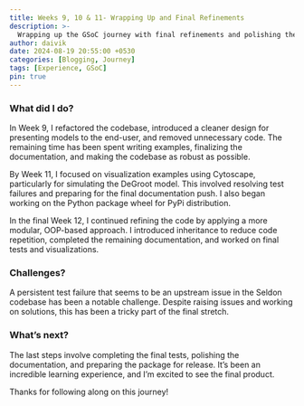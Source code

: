 ```yaml
---
title: Weeks 9, 10 & 11- Wrapping Up and Final Refinements
description: >-
  Wrapping up the GSoC journey with final refinements and polishing the PySeldon project.
author: daivik
date: 2024-08-19 20:55:00 +0530
categories: [Blogging, Journey]
tags: [Experience, GSoC]
pin: true
---
```


### What did I do?
In Week 9, I refactored the codebase, introduced a cleaner design for presenting models to the end-user, and removed unnecessary code. The remaining time has been spent writing examples, finalizing the documentation, and making the codebase as robust as possible.

By Week 11, I focused on visualization examples using Cytoscape, particularly for simulating the DeGroot model. This involved resolving test failures and preparing for the final documentation push. I also began working on the Python package wheel for PyPi distribution.

In the final Week 12, I continued refining the code by applying a more modular, OOP-based approach. I introduced inheritance to reduce code repetition, completed the remaining documentation, and worked on final tests and visualizations.

### Challenges?
A persistent test failure that seems to be an upstream issue in the Seldon codebase has been a notable challenge. Despite raising issues and working on solutions, this has been a tricky part of the final stretch.

### What’s next?
The last steps involve completing the final tests, polishing the documentation, and preparing the package for release. It’s been an incredible learning experience, and I’m excited to see the final product.

Thanks for following along on this journey!

